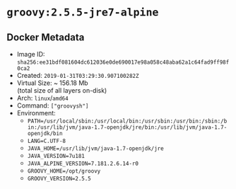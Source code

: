 # `groovy:2.5.5-jre7-alpine`

## Docker Metadata

- Image ID: `sha256:ee31bdf081604dc612036e0de690017e98a058c48aba62a1c64fad9ff98f0ca2`
- Created: `2019-01-31T03:29:30.907100282Z`
- Virtual Size: ~ 156.18 Mb  
  (total size of all layers on-disk)
- Arch: `linux`/`amd64`
- Command: `["groovysh"]`
- Environment:
  - `PATH=/usr/local/sbin:/usr/local/bin:/usr/sbin:/usr/bin:/sbin:/bin:/usr/lib/jvm/java-1.7-openjdk/jre/bin:/usr/lib/jvm/java-1.7-openjdk/bin`
  - `LANG=C.UTF-8`
  - `JAVA_HOME=/usr/lib/jvm/java-1.7-openjdk/jre`
  - `JAVA_VERSION=7u181`
  - `JAVA_ALPINE_VERSION=7.181.2.6.14-r0`
  - `GROOVY_HOME=/opt/groovy`
  - `GROOVY_VERSION=2.5.5`
